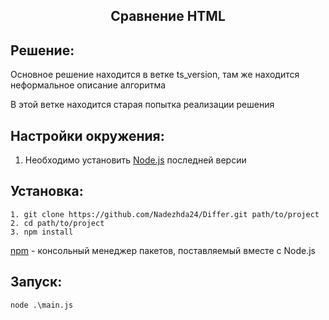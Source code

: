 <p align="center">
<h2 align="center">Сравнение HTML</h2>
</p>

Решение:
------------
Основное решение находится в ветке ts_version, там же находится неформальное описание алгоритма

В этой ветке находится старая попытка реализации решения

Настройки окружения:
------------
1. Необходимо установить [Node.js](https://nodejs.dev/en/) последней версии


Установка:
------------
~~~
1. git clone https://github.com/Nadezhda24/Differ.git path/to/project
2. cd path/to/project
3. npm install
~~~

[npm](https://www.npmjs.com/) - консольный менеджер пакетов, поставляемый вместе с Node.js


Запуск:
------------
~~~
node .\main.js
~~~
